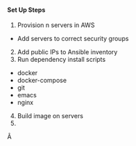 #### Set Up Steps
1. Provision n servers in AWS
  - Add servers to correct security groups
2. Add public IPs to Ansible inventory
3. Run dependency install scripts
  - docker
  - docker-compose
  - git
  - emacs
  - nginx
4. Build image on servers
5.
Â
